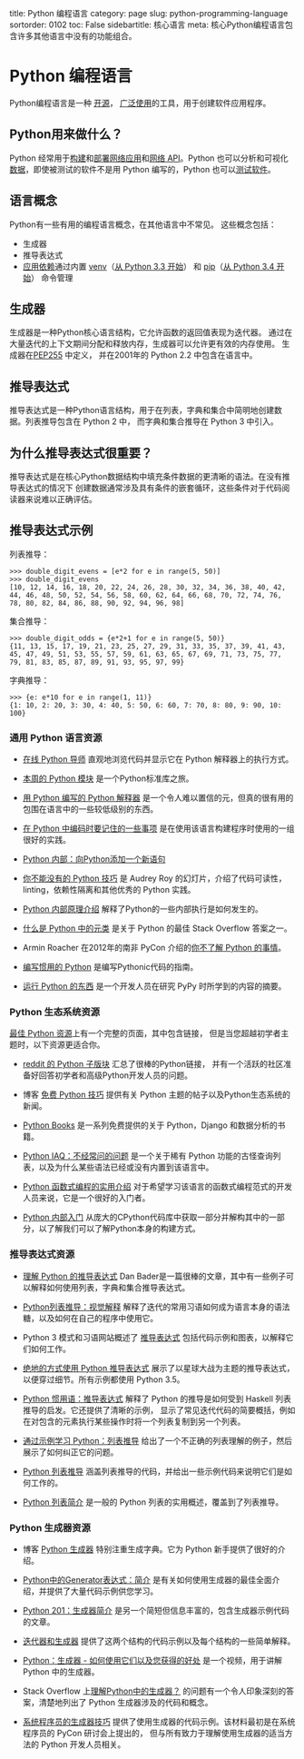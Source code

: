 title: Python 编程语言
category: page
slug: python-programming-language
sortorder: 0102
toc: False
sidebartitle: 核心语言
meta: 核心Python编程语言包含许多其他语言中没有的功能组合。


# Python 编程语言

Python编程语言是一种
[开源](https://www.python.org/downloads/source/)，
[广泛使用](/why-use-python.html)的工具，用于创建软件应用程序。

## Python用来做什么？

Python 经常用于[构建](/web-frameworks.html)和[部署](/deployment.html)[网络应用](/web-development.html)和[网络 API](/application-programming-interfaces.html)。Python 也可以分析和可视化[数据](/data.html)，即使被测试的软件不是用 Python 编写的，Python 也可以[测试软件](/testing.html)。

## 语言概念

Python有一些有用的编程语言概念，在其他语言中不常见。 这些概念包括：

* 生成器
* 推导表达式
* [应用依赖](/application-dependencies.html)通过内置 
  [venv](https://www.python.org/dev/peps/pep-0405/)（[从 Python 3.3 开始](https://docs.python.org/3/whatsnew/3.3.html)） 
  和 [pip](https://www.python.org/dev/peps/pep-0453/)（[从 Python 3.4 开始](https://docs.python.org/3/whatsnew/3.4.html)）
  命令管理

## 生成器

生成器是一种Python核心语言结构，它允许函数的返回值表现为迭代器。
通过在大量迭代的上下文期间分配和释放内存，生成器可以允许更有效的内存使用。
生成器在[PEP255](https://www.python.org/dev/peps/pep-0255/) 中定义，
并在2001年的 Python 2.2 中包含在语言中。

## 推导表达式

推导表达式是一种Python语言结构，用于在列表，字典和集合中简明地创建数据。列表推导包含在 Python 2 中，
而字典和集合推导在 Python 3 中引入。

## 为什么推导表达式很重要？

推导表达式是在核心Python数据结构中填充条件数据的更清晰的语法。在没有推导表达式的情况下
创建数据通常涉及具有条件的嵌套循环，这些条件对于代码阅读器来说难以正确评估。

## 推导表达式示例

列表推导：

    >>> double_digit_evens = [e*2 for e in range(5, 50)]
    >>> double_digit_evens
    [10, 12, 14, 16, 18, 20, 22, 24, 26, 28, 30, 32, 34, 36, 38, 40, 42, 44, 46, 48, 50, 52, 54, 56, 58, 60, 62, 64, 66, 68, 70, 72, 74, 76, 78, 80, 82, 84, 86, 88, 90, 92, 94, 96, 98]

集合推导：

    >>> double_digit_odds = {e*2+1 for e in range(5, 50)}
    {11, 13, 15, 17, 19, 21, 23, 25, 27, 29, 31, 33, 35, 37, 39, 41, 43, 45, 47, 49, 51, 53, 55, 57, 59, 61, 63, 65, 67, 69, 71, 73, 75, 77, 79, 81, 83, 85, 87, 89, 91, 93, 95, 97, 99}

字典推导：

    >>> {e: e*10 for e in range(1, 11)}
    {1: 10, 2: 20, 3: 30, 4: 40, 5: 50, 6: 60, 7: 70, 8: 80, 9: 90, 10: 100}

### 通用 Python 语言资源

* [在线 Python 导师](http://www.pythontutor.com/) 直观地浏览代码并显示它在 Python 解释器上的执行方式。

* [本周的 Python 模块](http://pymotw.com/2/index.html) 是一个Python标准库之旅。

* [用 Python 编写的 Python 解释器](http://aosabook.org/en/500L/a-python-interpreter-written-in-python.html)
  是一个令人难以置信的元，但真的很有用的包围在语言中的一些较低级别的东西。

* [在 Python 中编码时要记住的一些事项](http://satyajit.ranjeev.in/2012/05/17/python-a-few-things-to-remember.html)
  是在使用该语言构建程序时使用的一组很好的实践。

* [Python 内部：向Python添加一个新语句](http://eli.thegreenplace.net/2010/06/30/python-internals-adding-a-new-statement-to-python/)

* [你不能没有的 Python 技巧](http://www.slideshare.net/audreyr/python-tricks-that-you-cant-live-without)
  是 Audrey Roy 的幻灯片，介绍了代码可读性，linting，依赖性隔离和其他优秀的 Python 实践。

* [Python 内部原理介绍](http://tech.blog.aknin.name/2010/04/02/pythons-innards-introduction/)
  解释了Python的一些内部执行是如何发生的。

* [什么是 Python 中的元类](http://stackoverflow.com/questions/100003/what-is-a-metaclass-in-python)
  是关于 Python 的最佳 Stack Overflow 答案之一。

* Armin Roacher 在2012年的南非 PyCon 介绍的[你不了解 Python 的事情](https://speakerdeck.com/mitsuhiko/didntknow)。

* [编写惯用的 Python](http://www.jeffknupp.com/blog/2012/10/04/writing-idiomatic-python/)
  是编写Pythonic代码的指南。

* [运行 Python 的东西](http://ashfall.github.io/blog/2012/10/23/the-thing-that-runs-your-python/)
  是一个开发人员在研究 PyPy 时所学到的内容的摘要。

### Python 生态系统资源

[最佳 Python 资源](/best-python-resources.html)上有一个完整的页面，其中包含链接，
但是当您超越初学者主题时，以下资源更适合你。

* [reddit 的 Python 子版块](http://www.reddit.com/r/python) 汇总了很棒的Python链接，
  并有一个活跃的社区准备好回答初学者和高级Python开发人员的问题。

* 博客 [免费 Python 技巧](http://freepythontips.wordpress.com/) 
  提供有关 Python 主题的帖子以及Python生态系统的新闻。

* [Python Books](http://pythonbooks.revolunet.com/) 是一系列免费提供的关于 
  Python，Django 和数据分析的书籍。

* [Python IAQ：不经常问的问题](http://norvig.com/python-iaq.html)
  是一个关于稀有 Python 功能的古怪查询列表，以及为什么某些语法已经或没有内置到该语言中。

* [Python 函数式编程的实用介绍](https://codesachin.wordpress.com/2016/04/03/a-practical-introduction-to-functional-programming-for-python-coders/)
  对于希望学习该语言的函数式编程范式的开发人员来说，它是一个很好的入门者。

* [Python 内部入门](http://akaptur.com/blog/2014/08/03/getting-started-with-python-internals/)
  从庞大的CPython代码库中获取一部分并解构其中的一部分，以了解我们可以了解Python本身的构建方式。

### 推导表达式资源

* [理解 Python 的推导表达式](https://dbader.org/blog/list-dict-set-comprehensions-in-python#intro)
  Dan Bader是一篇很棒的文章，其中有一些例子可以解释如何使用列表，字典和集合推导表达式。

* [Python列表推导：视觉解释](http://treyhunner.com/2015/12/python-list-comprehensions-now-in-color/)
  解释了迭代的常用习语如何成为语言本身的语法糖，以及如何在自己的程序中使用它。

* Python 3 模式和习语网站概述了
  [推导表达式](http://python-3-patterns-idioms-test.readthedocs.org/en/latest/Comprehensions.html)
  包括代码示例和图表，以解释它们如何工作。

* [绝地的方式使用 Python 推导表达式](https://gist.github.com/bearfrieze/a746c6f12d8bada03589)
  展示了以星球大战为主题的推导表达式，以便穿过细节。所有示例都使用 Python 3.5。

* [Python 惯用语：推导表达式](https://blogs.msdn.microsoft.com/pythonengineering/2016/03/14/idiomatic-python-comprehensions/)
  解释了 Python 的推导是如何受到 Haskell 列表推导的启发。它还提供了清晰的示例，
  显示了常见迭代代码的简要概括，例如在对包含的元素执行某些操作时将一个列表复制到另一个列表。

* [通过示例学习 Python：列表推导](http://blog.cdleary.com/2010/04/learning-python-by-example-list-comprehensions/)
  给出了一个不正确的列表理解的例子，然后展示了如何纠正它的问题。

* [Python 列表推导](http://www.pythonforbeginners.com/basics/list-comprehensions-in-python)
  涵盖列表推导的代码，并给出一些示例代码来说明它们是如何工作的。

* [Python 列表简介](http://effbot.org/zone/python-list.htm)
  是一般的 Python 列表的实用概述，覆盖到了列表推导。

### Python 生成器资源

* 博客 [Python 生成器](http://rdrewd.blogspot.com/2014/02/python-generators.html)
  特别注重生成字典。它为 Python 新手提供了很好的介绍。

* [Python中的Generator表达式：简介](https://dbader.org/blog/python-generator-expressions#intro)
  是有关如何使用生成器的最佳全面介绍，并提供了大量代码示例供您学习。

* [Python 201：生成器简介](http://www.blog.pythonlibrary.org/2014/01/27/python-201-an-intro-to-generators/)
  是另一个简短但信息丰富的，包含生成器示例代码的文章。

* [迭代器和生成器](http://anandology.com/python-practice-book/iterators.html)
  提供了这两个结构的代码示例以及每个结构的一些简单解释。

* [Python：生成器 - 如何使用它们以及您获得的好处](https://www.youtube.com/watch?v=bD05uGo_sVI)
  是一个视频，用于讲解 Python 中的生成器。

* Stack Overflow 上[理解Python中的生成器？](http://stackoverflow.com/questions/1756096/understanding-generators-in-python)
  的问题有一个令人印象深刻的答案，清楚地列出了 Python 生成器涉及的代码和概念。

* [系统程序员的生成器技巧](http://www.dabeaz.com/generators/)
  提供了使用生成器的代码示例。该材料最初是在系统程序员的 PyCon 研讨会上提出的，
  但与所有致力于理解使用生成器的适当方法的 Python 开发人员相关。
